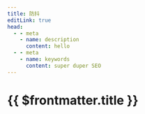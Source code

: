 ```yaml
---
title: 防抖
editLink: true
head:
  - - meta
    - name: description
      content: hello
  - - meta
    - name: keywords
      content: super duper SEO
---
```


# {{ $frontmatter.title }}

